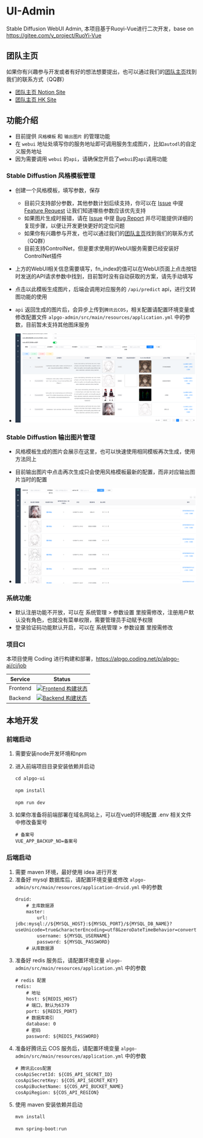 
# UI-Admin

Stable Diffusion WebUI Admin, 本项目基于Ruoyi-Vue进行二次开发，base on https://gitee.com/y_project/RuoYi-Vue

## 团队主页

如果你有兴趣参与开发或者有好的想法想要提出，也可以通过我们的[团队主页](http://alpgoai.com/)找到我们的联系方式（QQ群）
- [团队主页 Notion Site](http://alpgoai.com/)
- [团队主页 HK Site](https://doc.alpgoai.com/)

## 功能介绍
- 目前提供 `风格模板` 和 `输出图片` 的管理功能
- 在 `webui` 地址处填写你的服务地址即可调用服务生成图片，比如`autodl`的自定义服务地址
- 因为需要调用 `webui` 的`api`，请确保您开启了`webui`的`api`调用功能

### Stable Diffustion 风格模板管理
- 创建一个风格模板，填写参数，保存
  - 目前只支持部分参数，其他参数计划后续支持，你可以在 [Issue](https://github.com/ALPGO-AI/ui-admin/issues) 中提 [Feature Request](https://github.com/ALPGO-AI/ui-admin/issues/new?assignees=&labels=&template=ISSUE_TEMPLATE_1.md) 让我们知道哪些参数应该优先支持
  - 如果图片生成时报错，请在 [Issue](https://github.com/ALPGO-AI/ui-admin/issues) 中提 [Bug Report](https://github.com/ALPGO-AI/ui-admin/issues/new?assignees=&labels=&template=ISSUE_TEMPLATE_2.md) 并尽可能提供详细的复现步骤，以便让开发更快更好的定位问题
  - 如果你有兴趣参与开发，也可以通过我们的[团队主页](http://alpgoai.com/)找到我们的联系方式（QQ群）
  - 目前支持ControlNet，但是要求使用的WebUI服务需要已经安装好ControlNet插件
- 上方的WebUI相关信息需要填写，fn_index的值可以在WebUI页面上点击按钮时发送的API请求参数中找到，目前暂时没有自动获取的方案，请先手动填写
- 点击以此模板生成图片，后端会调用对应服务的 `/api/predict` api，进行文转图功能的使用
- `api` 返回生成的图片后，会异步上传到`腾讯云COS`，相关配置请配置环境变量或修改配置文件 `alpgo-admin/src/main/resources/application.yml` 中的参数，目前暂未支持其他图床服务

- ![Preview](images/ui-admin-sdtool-pattern.png)

### Stable Diffustion 输出图片管理

- 风格模板生成的图片会展示在这里，也可以快速使用相同模板再次生成，使用方法同上
- 目前输出图片中点击再次生成只会使用风格模板最新的配置，而非对应输出图片当时的配置

- ![Preview](images/ui-admin-sdtool-output.png)

### 系统功能

- 默认注册功能不开放，可以在 系统管理 > 参数设置 里按需修改，注册用户默认没有角色，也就没有菜单权限，需要管理员手动赋予权限
- 登录验证码功能默认开启，可以在 系统管理 > 参数设置 里按需修改

### 项目CI

本项目使用 Coding 进行构建和部署，https://alpgo.coding.net/p/alpgo-ai/ci/job

| Service | Status |
| ------- | ------ |
| Frontend| [![Frontend 构建状态](https://alpgo.coding.net/badges/alpgo-ai/job/2255081/build.svg)](https://alpgo.coding.net/p/alpgo-ai/ci/job)|
| Backend | [![Backend 构建状态](https://alpgo.coding.net/badges/alpgo-ai/job/2255249/build.svg)](https://alpgo.coding.net/p/alpgo-ai/ci/job)|

## 本地开发

### 前端启动

1. 需要安装node开发环境和npm
2. 进入前端项目目录安装依赖并启动

    ```
    cd alpgo-ui

    npm install

    npm run dev
    ```
3. 如果你准备将前端部署在域名网站上，可以在vue的环境配置 .env 相关文件中修改备案号
    ```
    # 备案号
    VUE_APP_BACKUP_NO=备案号
    ```
### 后端启动

1. 需要 maven 环境，最好使用 idea 进行开发
1. 准备好 mysql 数据库后，请配置环境变量或修改 `alpgo-admin/src/main/resources/application-druid.yml` 中的参数
    ```
    druid:
        # 主库数据源
        master:
            url: jdbc:mysql://${MYSQL_HOST}:${MYSQL_PORT}/${MYSQL_DB_NAME}?useUnicode=true&characterEncoding=utf8&zeroDateTimeBehavior=convertToNull&useSSL=true&serverTimezone=GMT%2B8
            username: ${MYSQL_USERNAME}
            password: ${MYSQL_PASSWORD}
        # 从库数据源
    ```
1. 准备好 redis 服务后，请配置环境变量 `alpgo-admin/src/main/resources/application.yml` 中的参数
    ```
    # redis 配置
    redis:
        # 地址
        host: ${REDIS_HOST}
        # 端口，默认为6379
        port: ${REDIS_PORT}
        # 数据库索引
        database: 0
        # 密码
        password: ${REDIS_PASSWORD}
    ```
1. 准备好腾讯云 COS 服务后，请配置环境变量 `alpgo-admin/src/main/resources/application.yml` 中的参数
    ```
    # 腾讯云cos配置
    cosApiSecretId: ${COS_API_SECRET_ID}
    cosApiSecretKey: ${COS_API_SECRET_KEY}
    cosApiBucketName: ${COS_API_BUCKET_NAME}
    cosApiRegion: ${COS_API_REGION}
    ```
1. 使用 maven 安装依赖并启动
    ```
    mvn install

    mvn spring-boot:run
    ```
